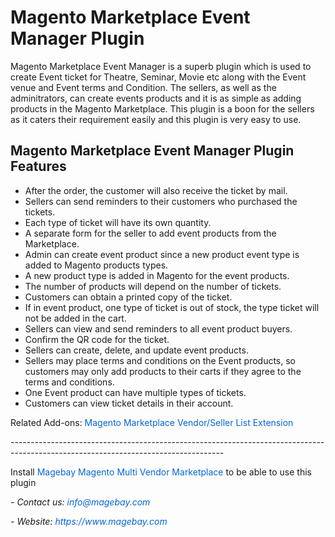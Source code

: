 <h1>Magento Marketplace Event Manager Plugin</h1>

<p>Magento Marketplace Event Manager is a superb plugin which is used to create Event ticket for Theatre, Seminar, Movie etc along with the Event venue and Event terms and Condition. The sellers, as well as the adminitrators, can create events products and it is as simple as adding products in the Magento Marketplace. This plugin is a boon for the sellers as it caters their requirement easily and this plugin is very easy to use.</p>

<h2>Magento Marketplace Event Manager Plugin Features</h2>

<ul>
	<li>After the order, the customer will also receive the ticket by mail.</li>
	<li>Sellers can send reminders to their customers who purchased the tickets.</li>
	<li>Each type of ticket will have its own quantity.</li>
	<li>A separate form for the seller to add event products from the Marketplace.</li>
	<li>Admin can create event product since a new product event type is added to Magento products types.</li>
	<li>A new product type is added in Magento for the event products.</li>
	<li>The number of products will depend on the number of tickets.</li>
	<li>Customers can obtain a printed copy of the ticket.</li>
	<li>If in event product, one type of ticket is out of stock, the type ticket will not be added in the cart.</li>
	<li>Sellers can view and send reminders to all event product buyers.</li>
	<li>Confirm the QR code for the ticket.</li>
	<li>Sellers can create, delete, and update event products.</li>
	<li>Sellers may place terms and conditions on the Event products, so customers may only add products to their carts if they agree to the terms and conditions.</li>
	<li>One Event product can have multiple types of tickets.</li>
	<li>Customers can view ticket details in their account.</li>
</ul>

<p>Related Add-ons:&nbsp;<a href="https://github.com/magebaycom/magento-marketplace-seller-list-extension" style="box-sizing: border-box; background-color: transparent; color: rgb(3, 102, 214); text-decoration-line: none;">Magento Marketplace Vendor/Seller List Extension</a></p>

<p>-----------------------------------------------------------------------------------------------------------------------------------</p>

<p>Install&nbsp;<a href="https://www.magebay.com/magento-multi-vendor-marketplace-extension" style="box-sizing: border-box; background-color: transparent; color: rgb(3, 102, 214); text-decoration-line: none;">Magebay Magento Multi Vendor Marketplace</a>&nbsp;to be able to use this plugin</p>

<p><em>- Contact&nbsp;us:&nbsp;<a href="mailto:info@magebay.com" style="box-sizing: border-box; background-color: transparent; color: rgb(3, 102, 214); text-decoration-line: none;">info@magebay.com</a></em></p>

<p><em>- Website:&nbsp;<a href="https://www.magebay.com/" style="box-sizing: border-box; background-color: transparent; color: rgb(3, 102, 214); text-decoration-line: none;">https://www.magebay.com</a></em></p>
